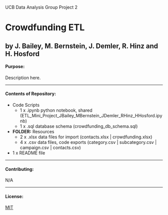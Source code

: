 
UCB Data Analysis Group Project 2
# Crowdfunding ETL

by J. Bailey, M. Bernstein, J. Demler, R. Hinz and H. Hosford
---------------
#### Purpose:
Description here.

--------------
#### Contents of Repository:
- Code Scripts
  - 1 x .ipynb python notebook, shared (ETL_Mini_Project_JBailey_MBernstein_JDemler_RHinz_HHosford.ipynb)
  - 1 x .sql database schema (crowdfunding_db_schema.sql)
- **FOLDER:** Resources
  - 2 x .xlsx data files for import (contacts.xlsx | crowdfunding.xlsx)
  - 4 x .csv data files, code exports (category.csv | subcategory.csv | campaign.csv | contacts.csv)
- 1 x README file

-------------------
#### Contributing:
N/A

------------------
#### License:
[MIT](https://choosealicense.com/licenses/mit/)
